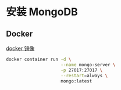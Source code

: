 # 安装 MongoDB

## Docker

[docker 镜像](https://hub.docker.com/_/mongo)

```sh
docker container run -d \
                     --name mongo-server \
                     -p 27017:27017 \
                     --restart=always \
                     mongo:latest
```
